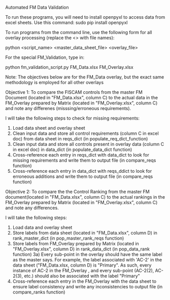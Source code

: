 Automated FM Data Validation

To run these programs, you will need to install openpyxl to access data from excel sheets. Use this command:
sudo pip install openpyxl

To run programs from the command line, use the following form for all overlay processing (replace the <> with file names):

python <script_name> <master_data_sheet_file> <overlay_file>

For the special FM_Validation, type in:

python fm_validation_script.py FM_Data.xlsx FM_Overlay.xlsx


Note: The objectives below are for the FM_Data overlay, but the exact same methodology is employed for all other overlays

Objective 1: To compare the FISCAM controls from the master FM Document (located in "FM_Data.xlsx", column C)
to the actual data in the FM_Overlay prepared by Matrix (located in "FM_Overlay.xlsx", column C) and note any differenes (misssing/erroneous requirements).

I will take the following steps to check for missing requirements:

1) Load data sheet and overlay sheet
2) Clean input data and store all control requirements (column C in excel doc) from data sheet in reqs_dict (in populate_req_dict_function)
3) Clean input data and store all controls present in overlay data (column C in excel doc) in data_dict (in populate_data_dict function)
4) Cross-reference each entry in reqs_dict with data_dict to look for missing requirements and write them to output file (in compare_reqs function)
5) Cross-reference each entry in data_dict with reqs_ddict to look for erroneous additions and write them to output file (in compare_reqs function)

Objective 2: To compare the the Control Ranking from the master FM document(located in "FM_Data.xlsx", column C)
to the actual rankings in the FM_Overlay prepared by Matrix (located in "FM_Overlay.xlsx", column C) and note any differences.

I will take the following steps:

1) Load data and overlay sheet
2) Store labels from data sheet (located in "FM_Data.xlsx", column D) in rank_master_dict (in pop_master_rank_reqs function)
3) Store labels from FM_Overlay prepared by Matrix (located in "FM_Overlay.xlsx", column D) in rank_data_dict (in pop_data_rank function)
     3a) Every sub-point in the overlay should have the same label as the master says. For example, the label associated with
         'AC-2' in the data sheet ("FM_Data.xlsx, column D) is "Primary". As such, every instance of AC-2 in the FM_Overlay
         , and every sub-point (AC-2(2), AC-2(3), etc.) should also be associated with the label "Primary"
4) Cross-reference each entry in the FM_Overlay with the data sheet to ensure label consistency and write any inconsistencies
   to output file (in compare_ranks function)

